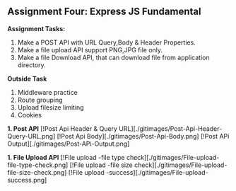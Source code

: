 **Assignment Four: Express JS Fundamental**
---------------------------
**Assignment Tasks:**
1. Make a POST API with URL Query,Body & Header Properties. 
2. Make a file upload API support PNG,JPG file only.
3. Make a file Download API, that can download file from application directory.


**Outside Task**
1. Middleware practice
2. Route grouping
3. Upload filesize limiting
4. Cookies


**1. Post API**
[!Post Api Header & Query URL][./gitimages/Post-Api-Header-Query-URL.png]
[!Post Api Body][./gitimages/Post-Api-Body.png]
[!Post APi Output][./gitimages/Post-APi-Output.png]

**1. File Upload API**
[!File upload -file type check][./gitimages/File-upload-file-type-check.png]
[!File upload -file size check][./gitimages/File-upload-file-size-check.png]
[!File upload -success][./gitimages/File-upload-success.png]